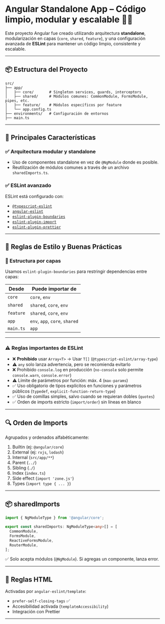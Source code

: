 # Angular Standalone App – Código limpio, modular y escalable 🧱🚀

Este proyecto Angular fue creado utilizando arquitectura **standalone**, modularización en capas (`core`, `shared`, `feature`), y una configuración avanzada de **ESLint** para mantener un código limpio, consistente y escalable.

---

## 📦 Estructura del Proyecto

```plaintext
src/
├── app/
│   ├── core/       # Singleton services, guards, interceptors
│   ├── shared/     # Módulos comunes: CommonModule, FormsModule, pipes, etc.
│   ├── feature/    # Módulos específicos por feature
│   └── app.config.ts
├── environments/   # Configuración de entornos
├── main.ts
```

---

## 🚀 Principales Características

### ✅ Arquitectura modular y standalone

- Uso de componentes standalone en vez de `@NgModule` donde es posible.
- Reutilización de módulos comunes a través de un archivo `sharedImports.ts`.

### ✅ ESLint avanzado

ESLint está configurado con:

- [`@typescript-eslint`](https://typescript-eslint.io/)
- [`angular-eslint`](https://github.com/angular-eslint/angular-eslint)
- [`eslint-plugin-boundaries`](https://github.com/insidewarehouse/eslint-plugin-boundaries)
- [`eslint-plugin-import`](https://github.com/import-js/eslint-plugin-import)
- [`eslint-plugin-prettier`](https://github.com/prettier/eslint-plugin-prettier)

---

## 📏 Reglas de Estilo y Buenas Prácticas

### 🧠 Estructura por capas

Usamos `eslint-plugin-boundaries` para restringir dependencias entre capas:

| Desde     | Puede importar de              |
| --------- | ------------------------------ |
| `core`    | `core`, `env`                  |
| `shared`  | `shared`, `core`, `env`        |
| `feature` | `shared`, `core`, `env`        |
| `app`     | `env`, `app`, `core`, `shared` |
| `main.ts` | `app`                          |

---

### ⚠️ Reglas importantes de ESLint

- ❌ **Prohibido** usar `Array<T>` → Usar `T[]` (`@typescript-eslint/array-type`)
- ⚠️ `any` solo lanza advertencia, pero se recomienda evitarlo
- ❌ Prohibido `console.log` en producción (`no-console` solo permite `console.warn`, `console.error`)
- ⚠️ Límite de parámetros por función: máx. 4 (`max-params`)
- ✅ Uso obligatorio de tipos explícitos en funciones y parámetros públicos (`typedef`, `explicit-function-return-type`)
- ✅ Uso de comillas simples, salvo cuando se requieran dobles (`quotes`)
- ✅ Orden de imports estricto (`import/order`) sin líneas en blanco

---

## 🔍 Orden de Imports

Agrupados y ordenados alfabéticamente:

1. Builtin (ej: `@angular/core`)
2. External (ej: `rxjs`, `lodash`)
3. Internal (`src/app/**`)
4. Parent (`../`)
5. Sibling (`./`)
6. Index (`index.ts`)
7. Side effect (`import 'zone.js'`)
8. Types (`import type { ... }`)

---

## 📦 sharedImports

```ts
import { NgModuleType } from '@angular/core';

export const sharedImports: NgModuleType<any>[] = [
  CommonModule,
  FormsModule,
  ReactiveFormsModule,
  RouterModule,
];
```

✅ Solo acepta módulos (`@NgModule`). Si agregas un componente, lanza error.

---

## 📄 Reglas HTML

Activadas por `angular-eslint/template`:

- `prefer-self-closing-tags` ✅
- Accesibilidad activada (`templateAccessibility`)
- Integración con Prettier

---
